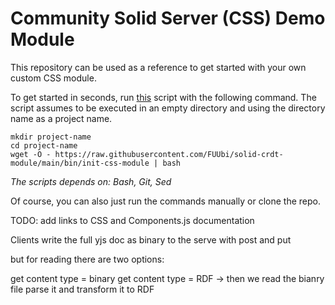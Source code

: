 # Community Solid Server (CSS) Demo Module

This repository can be used as a reference to get started with your own
custom CSS module.

To get started in seconds, run [this](https://github.com/FUUbi/solid-crdt-module/blob/main/bin/init-css-module) script with the following command.
The script assumes to be executed in an empty directory and using the directory name as a project name.
```
mkdir project-name
cd project-name 
wget -O - https://raw.githubusercontent.com/FUUbi/solid-crdt-module/main/bin/init-css-module | bash
```


*The scripts depends on: Bash, Git, Sed*

Of course, you can also just run the commands manually or clone the repo.

TODO: add links to CSS and Components.js documentation

Clients write the full yjs doc as binary to the serve with post and put 

but for reading there are two options: 

get content type = binary 
get content type = RDF -> then we read the bianry file parse it and transform it to RDF
